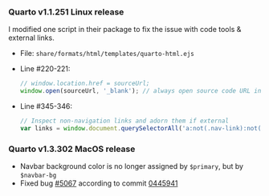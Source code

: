 ### Quarto v1.1.251 Linux release

I modified one script in their package to fix the issue with code tools & external links.

- File: `share/formats/html/templates/quarto-html.ejs`

- Line #220-221:

  ```javascript
  // window.location.href = sourceUrl;
  window.open(sourceUrl, '_blank'); // always open source code URL in new window
  ```

- Line #345-346:

  ```javascript
  // Inspect non-navigation links and adorn them if external
  var links = window.document.querySelectorAll('a:not(.nav-link):not(.navbar-brand):not(.toc-action):not(.sidebar-link):not(.sidebar-item-toggle):not(.pagination-link):not(.no-external):not(.dropdown-item)');
  ```

### Quarto v1.3.302 MacOS release

- Navbar background color is no longer assigned by `$primary`, but by `$navbar-bg`
- Fixed bug [#5067](https://github.com/quarto-dev/quarto-cli/issues/5067) according to commit [0445941](https://github.com/quarto-dev/quarto-cli/commit/0445941eafff77812312456d8a6bd4667259e680)